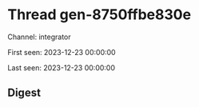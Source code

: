 # Thread gen-8750ffbe830e
Channel: integrator

First seen: 2023-12-23 00:00:00

Last seen: 2023-12-23 00:00:00

## Digest


